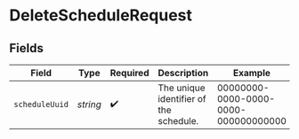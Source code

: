 # DeleteScheduleRequest


## Fields

| Field                                  | Type                                   | Required                               | Description                            | Example                                |
| -------------------------------------- | -------------------------------------- | -------------------------------------- | -------------------------------------- | -------------------------------------- |
| `scheduleUuid`                         | *string*                               | :heavy_check_mark:                     | The unique identifier of the schedule. | 00000000-0000-0000-0000-000000000000   |